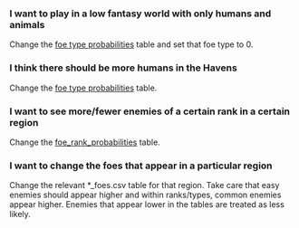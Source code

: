 ### I want to play in a low fantasy world with only humans and animals

Change the [foe type probabilities](foe_type_probabilities.csv) table and set that foe type to 0.

### I think there should be more humans in the Havens

Change the [foe type probabilities](foe_type_probabilities.csv) table.

### I want to see more/fewer enemies of a certain rank in a certain region

Change the [foe_rank_probabilities](foe_rank_probabilities.csv) table.

### I want to change the foes that appear in a particular region

Change the relevant \*\_foes.csv table for that region. Take care that easy enemies should appear higher and within ranks/types, common enemies appear higher. Enemies that appear lower in the tables are treated as less likely.

